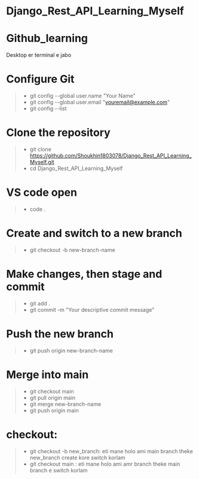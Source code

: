 # Django_Rest_API_Learning_Myself

# Github_learning

Desktop er terminal e jabo



# Configure Git
> - git config --global user.name "Your Name"
> - git config --global user.email "youremail@example.com"
> - git config --list

# Clone the repository
> - git clone https://github.com/Shoukhin1803078/Django_Rest_API_Learning_Myself.git
> - cd Django_Rest_API_Learning_Myself


# VS code open
> - code .




# Create and switch to a new branch
> - git checkout -b new-branch-name

# Make changes, then stage and commit
> - git add .
> - git commit -m "Your descriptive commit message"

# Push the new branch
> - git push origin new-branch-name

# Merge into main
> - git checkout main
> - git pull origin main
> - git merge new-branch-name
> - git push origin main










# checkout: 
> -  git checkout -b new_branch:
 eti mane holo ami main branch theke new_branch create kore switch korlam
> -  git checkout main  : 
eti mane holo ami amr branch theke main branch e switch korlam